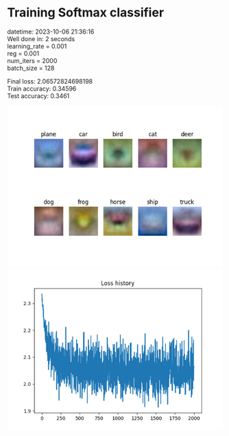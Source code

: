 # Training Softmax classifier  
datetime: 2023-10-06 21:36:16  
Well done in: 2 seconds  
learning_rate = 0.001  
reg = 0.001  
num_iters = 2000  
batch_size = 128  

Final loss: 2.06572824698198   
Train accuracy: 0.34596   
Test accuracy: 0.3461  
    
<img src="weights.png">  
<br>
<img src="loss.png">
